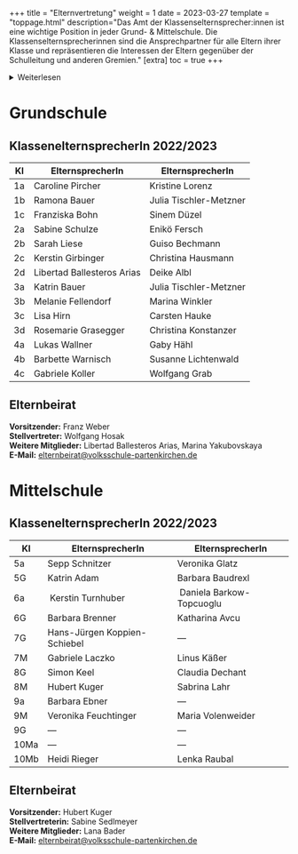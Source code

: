 +++
title = "Elternvertretung"
weight = 1
date = 2023-03-27
template = "toppage.html"
description="Das Amt der Klassenselternsprecher:innen ist eine wichtige Position in jeder Grund- & Mittelschule. Die Klassenselternsprecherinnen sind die Ansprechpartner für alle Eltern ihrer Klasse und repräsentieren die Interessen der Eltern gegenüber der Schulleitung und anderen Gremien."
[extra]
toc = true
+++
<details>
<summary>Weiterlesen</summary>
Die Aufgaben der Klassenselternsprecher:innen sind vielfältig. Sie organisieren Elternabende, informieren die Eltern über schulische Angelegenheiten und unterstützen bei der Organisation von Klassenfesten und Ausflügen. Darüber hinaus sind sie Teil des Schulelternbeirats und vertreten die Interessen der Eltern auf Schul- und Gremiensitzungen.

Ein wichtiger Aspekt ihrer Arbeit ist die Zusammenarbeit mit der Lehrerin oder dem Lehrer der Klasse. Sie sind Bindeglied zwischen Eltern und Schule und tragen dazu bei, dass ein gutes Verhältnis zwischen beiden Parteien besteht. Wenn es Probleme oder Konflikte gibt, können sie vermitteln und helfen, eine Lösung zu finden.

Die Klassenselternsprecher:innen haben auch eine wichtige Rolle bei der Mitgestaltung des Schulalltags. Sie können Anregungen und Vorschläge der Eltern an die Schulleitung weitergeben und somit dazu beitragen, dass die Schule den Bedürfnissen der Kinder und Eltern gerecht wird.

Um Klassenselternsprecher:in zu werden, müssen Eltern bei der Wahlversammlung der Klassenelternschaft kandidieren. Hierbei ist es wichtig, dass sie die Unterstützung der anderen Eltern haben und sich aktiv in die Arbeit einbringen möchten. Eine Klassenselternsprecherin wird in der Regel für ein Schuljahr gewählt.

Insgesamt ist das Amt der Klassenselternsprecher:innen ein wichtiges Amt, das eine enge Zusammenarbeit zwischen Eltern und Schule fördert. Durch ihre Arbeit tragen sie dazu bei, dass die Schule den Bedürfnissen der Kinder und Eltern gerecht wird und ein harmonisches Miteinander zwischen beiden Parteien besteht.
</details>

# Grundschule
## KlassenelternsprecherIn 2022/2023

| Kl | ElternsprecherIn           | ElternsprecherIn       |
| -- | -------------------------- | ---------------------- |
| 1a | Caroline Pircher           | Kristine Lorenz        |
| 1b | Ramona Bauer               | Julia Tischler-Metzner |
| 1c | Franziska Bohn             | Sinem Düzel            |
| 2a | Sabine Schulze             | Enikö Fersch           |
| 2b | Sarah Liese                | Guiso Bechmann         |
| 2c | Kerstin Girbinger          | Christina Hausmann     |
| 2d | Libertad Ballesteros Arias | Deike Albl             |
| 3a | Katrin Bauer               | Julia Tischler-Metzner |
| 3b | Melanie Fellendorf         | Marina Winkler         |
| 3c | Lisa Hirn                  | Carsten Hauke          |
| 3d | Rosemarie Grasegger        | Christina Konstanzer   |
| 4a | Lukas Wallner              | Gaby Hähl              |
| 4b | Barbette Warnisch          | Susanne Lichtenwald    |
| 4c | Gabriele Koller            | Wolfgang Grab          |
## Elternbeirat
**Vorsitzender:** Franz Weber  
**Stellvertreter:** Wolfgang Hosak  
**Weitere Mitglieder:** Libertad Ballesteros Arias, Marina Yakubovskaya  
**E-Mail:** [elternbeirat@volksschule-partenkirchen.de](mailto:elternbeirat@volksschule-partenkirchen.de)

# Mittelschule
## KlassenelternsprecherIn 2022/2023
| Kl   | ElternsprecherIn             | ElternsprecherIn          |
| ---- | ---------------------------- | ------------------------- |
| 5a   | Sepp Schnitzer               | Veronika Glatz            |
| 5G   | Katrin Adam                  | Barbara Baudrexl          |
| 6a   |  Kerstin Turnhuber           |  Daniela Barkow-Topcuoglu |
| 6G   | Barbara Brenner              | Katharina Avcu            |
| 7G   | Hans-Jürgen Koppien-Schiebel | —                         |
| 7M   | Gabriele Laczko              | Linus Käßer               |
| 8G   | Simon Keel                   | Claudia Dechant           |
| 8M   | Hubert Kuger                 | Sabrina Lahr              |
| 9a   | Barbara Ebner                | —                         |
| 9M   | Veronika Feuchtinger         | Maria Volenweider         |
| 9G   | —                            | —                         |
| 10Ma | —                            | —                         |
| 10Mb | Heidi Rieger                 | Lenka Raubal              |

## Elternbeirat
**Vorsitzender:** Hubert Kuger  
**Stellvertreterin:** Sabine Sedlmeyer  
**Weitere Mitglieder:** Lana Bader  
**E-Mail:** [elternbeirat@volksschule-partenkirchen.de](mailto:elternbeirat@volksschule-partenkirchen.de)